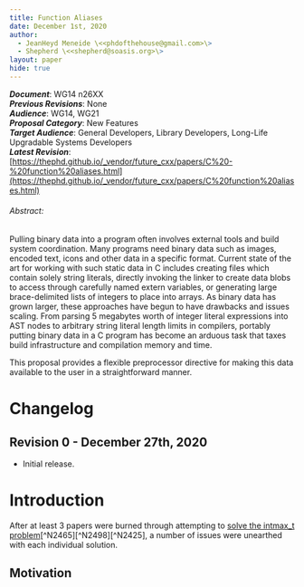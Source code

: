 ```yaml
---
title: Function Aliases
date: December 1st, 2020
author:
  - JeanHeyd Meneide \<<phdofthehouse@gmail.com>\>
  - Shepherd \<<shepherd@soasis.org>\>
layout: paper
hide: true
---
```


_**Document**_: WG14 n26XX  
_**Previous Revisions**_: None  
_**Audience**_: WG14, WG21  
_**Proposal Category**_: New Features  
_**Target Audience**_: General Developers, Library Developers, Long-Life Upgradable Systems Developers  
_**Latest Revision**_: [https://thephd.github.io/_vendor/future_cxx/papers/C%20-%20function%20aliases.html](https://thephd.github.io/_vendor/future_cxx/papers/C%20function%20aliases.html)

<div class="pagebreak"></div>

<div class="text-center">
<h6>Abstract:</h6>
<p>
Pulling binary data into a program often involves external tools and build system coordination. Many programs need binary data such as images, encoded text, icons and other data in a specific format. Current state of the art for working with such static data in C includes creating files which contain solely string literals, directly invoking the linker to create data blobs to access through carefully named extern variables, or generating large brace-delimited lists of integers to place into arrays. As binary data has grown larger, these approaches have begun to have drawbacks and issues scaling. From parsing 5 megabytes worth of integer literal expressions into AST nodes to arbitrary string literal length limits in compilers, portably putting binary data in a C program has become an arduous task that taxes build infrastructure and compilation memory and time.
</p>
<p>
This proposal provides a flexible preprocessor directive for making this data available to the user in a straightforward manner.
</p>
</div>

<div class="pagebreak"></div>




# Changelog



## Revision 0 - December 27th, 2020

- Initial release.




# Introduction

After at least 3 papers were burned through attempting to [solve the intmax_t problem](https://thephd.github.io/intmax_t-hell-c++-c)[^N2465][^N2498][^N2425], a number of issues were unearthed with each individual solution.



## Motivation


